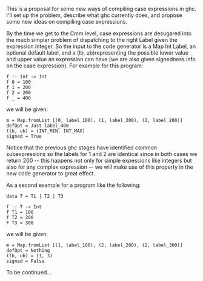 This is a proposal for some new ways of compiling case expressions in ghc.  I'll set up the problem, describe what ghc currently does, and propose some new ideas on compiling case expressions.

By the time we get to the Cmm level, case expressions are desugared into the much simpler problem of dispatching to the right Label given the expression integer.  So the input to the code generator is a Map Int Label, an optional default label, and a (lb, ub)representing the possible lower value and upper value an expression can have (we are also given signedness info on the case expression).  For example for this program:

```
f :: Int -> Int
f 0 = 100
f 1 = 200
f 2 = 200
f _ = 400
```
we will be given:
```
m = Map.fromList [(0, label_100), (1, label_200), (2, label_200)]
defOpt = Just label_400
(lb, ub) = (INT_MIN, INT_MAX)
signed = True
```
Notice that the previous ghc stages have identified common subexpressions so the labels for 1 and 2 are identical since in both cases we return 200 -- this happens not only for simple expessions like integers but also for any complex expression -- we will make use of this property in the new code generator to great effect.

As a second example for a program like the following:
```
data T = T1 | T2 | T3

f :: T -> Int
f T1 = 100
f T2 = 200
F T3 = 300
```
we will be given:
```
m = Map.fromList [(1, label_100), (2, label_200), (2, label_300)]
defOpt = Nothing
(lb, ub) = (1, 3)
signed = False
```
To be continued...
